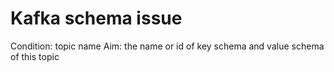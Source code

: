 # Kafka schema issue

Condition: topic name
Aim: the name or id of key schema and value schema of this topic